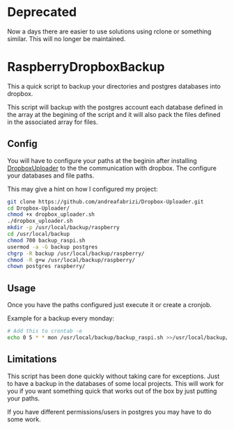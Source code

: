 # Deprecated

Now a days there are easier to use solutions using rclone or something similar. This will no longer be maintained.

# RaspberryDropboxBackup

This a quick script to backup your directories and postgres databases into dropbox.

This script will backup with the postgres account each database defined in the array at the begining of the script and it will also pack the files defined in the associated array for files.


## Config

You will have to configure your paths at the beginin after installing [DropboxUploader](https://github.com/andreafabrizi/Dropbox-Uploader/) to the the communication with dropbox.
The configure your databases and file paths.

This may give a hint on how I configured my project:
```bash
git clone https://github.com/andreafabrizi/Dropbox-Uploader.git
cd Dropbox-Uploader/
chmod +x dropbox_uploader.sh
./dropbox_uploader.sh
mkdir -p /usr/local/backup/raspberry
cd /usr/local/backup
chmod 700 backup_raspi.sh
usermod -a -G backup postgres
chgrp -R backup /usr/local/backup/raspberry/
chmod -R g+w /usr/local/backup/raspberry/
chown postgres raspberry/
```


## Usage

Once you have the paths configured just execute it or create a cronjob. 

Example for a backup every monday:
```bash
# Add this to crontab -e
echo 0 5 * * mon /usr/local/backup/backup_raspi.sh >>/usr/local/backup/backup.log 2>&1
```

## Limitations

This script has been done quickly without taking care for exceptions. Just to have a backup in the databases of some local projects. This will work for you if you want something quick that works out of the box by just putting your paths. 

If you have different permissions/users in postgres you may have to do some work.
